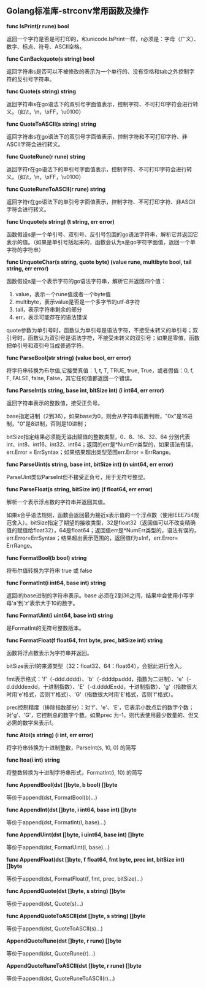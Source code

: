 ## Golang标准库-strconv常用函数及操作

**func IsPrint(r rune) bool**

返回一个字符是否是可打印的，和unicode.IsPrint一样，r必须是：字母（广义）、数字、标点、符号、ASCII空格。

**func CanBackquote(s string) bool**

返回字符串s是否可以不被修改的表示为一个单行的、没有空格和tab之外控制字符的反引号字符串。

**func Quote(s string) string**

返回字符串s在go语法下的双引号字面值表示，控制字符、不可打印字符会进行转义。（如\t，\n，\xFF，\u0100）

**func QuoteToASCII(s string) string**

返回字符串s在go语法下的双引号字面值表示，控制字符和不可打印字符、非ASCII字符会进行转义。

**func QuoteRune(r rune) string**

返回字符r在go语法下的单引号字面值表示，控制字符、不可打印字符会进行转义。（如\t，\n，\xFF，\u0100）

**func QuoteRuneToASCII(r rune) string**

返回字符r在go语法下的单引号字面值表示，控制字符、不可打印字符、非ASCII字符会进行转义。

**func Unquote(s string) (t string, err error)**

函数假设s是一个单引号、双引号、反引号包围的go语法字符串，解析它并返回它表示的值。（如果是单引号括起来的，函数会认为s是go字符字面值，返回一个单字符的字符串）

**func UnquoteChar(s string, quote byte) (value rune, multibyte bool, tail string, err error)**

函数假设s是一个表示字符的go语法字符串，解析它并返回四个值：

1. value，表示一个rune值或者一个byte值
2. multibyte，表示value是否是一个多字节的utf-8字符
3. tail，表示字符串剩余的部分
4. err，表示可能存在的语法错误

quote参数为单引号时，函数认为单引号是语法字符，不接受未转义的单引号；双引号时，函数认为双引号是语法字符，不接受未转义的双引号；如果是零值，函数把单引号和双引号当成普通字符。

**func ParseBool(str string) (value bool, err error)**

将字符串转换为布尔值,它接受真值：1, t, T, TRUE, true, True，或者假值：0, f, F, FALSE, false, False，其它任何值都返回一个错误。

**func ParseInt(s string, base int, bitSize int) (i int64, err error)**

返回字符串表示的整数值，接受正负号。

base指定进制（2到36），如果base为0，则会从字符串前置判断，"0x"是16进制，"0"是8进制，否则是10进制；

bitSize指定结果必须能无溢出赋值的整数类型，0、8、16、32、64 分别代表 int、int8、int16、int32、int64；返回的err是*NumErr类型的，如果语法有误，err.Error = ErrSyntax；如果结果超出类型范围err.Error = ErrRange。

**func ParseUint(s string, base int, bitSize int) (n uint64, err error)**

ParseUint类似ParseInt但不接受正负号，用于无符号整型。

**func ParseFloat(s string, bitSize int) (f float64, err error)**

解析一个表示浮点数的字符串并返回其值。

如果s合乎语法规则，函数会返回最为接近s表示值的一个浮点数（使用IEEE754规范舍入）。bitSize指定了期望的接收类型，32是float32（返回值可以不改变精确值的赋值给float32），64是float64；返回值err是*NumErr类型的，语法有误的，err.Error=ErrSyntax；结果超出表示范围的，返回值f为±Inf，err.Error= ErrRange。

**func FormatBool(b bool) string**

将布尔值转换为字符串 true 或 false

**func FormatInt(i int64, base int) string**

返回i的base进制的字符串表示。base 必须在2到36之间，结果中会使用小写字母'a'到'z'表示大于10的数字。

**func FormatUint(i uint64, base int) string**

是FormatInt的无符号整数版本。

**func FormatFloat(f float64, fmt byte, prec, bitSize int) string**

函数将浮点数表示为字符串并返回。

bitSize表示f的来源类型（32：float32、64：float64），会据此进行舍入。

fmt表示格式：'f'（-ddd.dddd）、'b'（-ddddp±ddd，指数为二进制）、'e'（-d.dddde±dd，十进制指数）、'E'（-d.ddddE±dd，十进制指数）、'g'（指数很大时用'e'格式，否则'f'格式）、'G'（指数很大时用'E'格式，否则'f'格式）。

prec控制精度（排除指数部分）：对'f'、'e'、'E'，它表示小数点后的数字个数；对'g'、'G'，它控制总的数字个数。如果prec 为-1，则代表使用最少数量的、但又必需的数字来表示f。

**func Atoi(s string) (i int, err error)**

将字符串转换为十进制整数，ParseInt(s, 10, 0) 的简写

**func Itoa(i int) string**

将整数转换为十进制字符串形式，FormatInt(i, 10) 的简写

**func AppendBool(dst []byte, b bool) []byte**

等价于append(dst, FormatBool(b)...)

**func AppendInt(dst []byte, i int64, base int) []byte**

等价于append(dst, FormatInt(I, base)...)

**func AppendUint(dst []byte, i uint64, base int) []byte**

等价于append(dst, FormatUint(I, base)...)

**func AppendFloat(dst []byte, f float64, fmt byte, prec int, bitSize int) []byte**

等价于append(dst, FormatFloat(f, fmt, prec, bitSize)...)

**func AppendQuote(dst []byte, s string) []byte**

等价于append(dst, Quote(s)...)

**func AppendQuoteToASCII(dst []byte, s string) []byte**

等价于append(dst, QuoteToASCII(s)...)

**AppendQuoteRune(dst []byte, r rune) []byte**

等价于append(dst, QuoteRune(r)...)

**AppendQuoteRuneToASCII(dst []byte, r rune) []byte**

等价于append(dst, QuoteRuneToASCII(r)...)